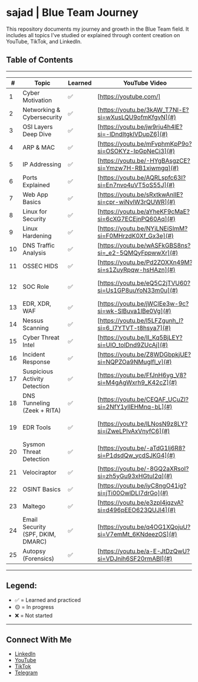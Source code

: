 # sajad | Blue Team Journey

This repository documents my journey and growth in the Blue Team field. It includes all topics I've studied or explained through content creation on YouTube, TikTok, and LinkedIn.

## Table of Contents
---

| #  | Topic                             | Learned | YouTube Video | Notes |
|----|-----------------------------------|---------|---------------|-------|
| 1  | Cyber Motivation                  | ✅      | [https://youtube.com/] | Passion, career tips |
| 2  | Networking & Cybersecurity        | ✅      | [https://youtu.be/3kAW_T7Nl-E?si=wXusLQU9ofmKfgvN](#) | Fundamentals |
| 3  | OSI Layers Deep Dive              | ✅      | [https://youtu.be/jw9rju4h4lE?si=-lDndItgklVDupZ6](#) | 7 Layers explained |
| 4  | ARP & MAC                         | ✅      | [https://youtu.be/mFvphmKpP9o?si=OSOKYz-IpGpNeCi3](#) | Network IDs |
| 5  | IP Addressing                     | ✅      | [https://youtu.be/-HYgBAsgzCE?si=Ymzw7H-RB1xiwmgq](#) | Types, subnetting |
| 6  | Ports Explained                   | ✅      | [https://youtu.be/AQRLspfc63I?si=En7nvo4uVT5oS55J](#) | TCP/UDP overview |
| 7  | Web App Basics                    | ✅      | [https://youtu.be/sRxtkwAnlIE?si=cpr-wiNvlW3rQUWR](#) | HTTP, structure |
| 8  | Linux for Security                | ✅      | [https://youtu.be/aYheKF9cMaE?si=6cXG7ECEjnPQ60Aq](#) | Basic commands |
| 9  | Linux Hardening                   | ✅      | [https://youtu.be/NYjLNEiSImM?si=F0MHrzdK0Xf_Gx3e](#) | Security configs |
| 10 | DNS Traffic Analysis              | ✅      | [https://youtu.be/wASFkGBS8ns?si=_e2-5QMQyFppwwXr](#) | DNS tools, filtering |
| 11 | OSSEC HIDS                        | ✅      | [https://youtu.be/Pd2ZOXXn49M?si=s1ZuyRpqw-hsHAzn](#) | Logs, alerts, rules |
| 12 | SOC Role                          | ✅      | [https://youtu.be/eQ5C2jTVU60?si=Us1GP8uuYoN33m0u](#) | Team structure, monitoring |
| 13 | EDR, XDR, WAF                     | ✅      | [https://youtu.be/jWClEe3w-9c?si=wk-SlBuva1lBe0Vg](#) | Network defense tools |
| 14 | Nessus Scanning                   | ✅      | [https://youtu.be/l5LFZgunh_I?si=6_l7YTVT-t8hsya7](#) | Vulnerability detection |
| 15 | Cyber Threat Intel                | ✅      | [https://youtu.be/II_Kq5BjLEY?si=UlO_tolDnd9ZUcAj](#) | Threat data analysis |
| 16 | Incident Response                 | ✅      | [https://youtu.be/Z8WDGbpkjUE?si=NQPZOa9NMuglfl_v](#) | Containment, recovery |
| 17 | Suspicious Activity Detection     | ✅      | [https://youtu.be/FfJnH6yg_V8?si=M4gAgWxrh9_K42cZ](#) | Network indicators |
| 18 | DNS Tunneling (Zeek + RITA)       | ✅      | [https://youtu.be/CEQAF_UCuZI?si=2NfY1ylIEHMnq-bL](#) | Zeek logs, beaconing |
| 19 | EDR Tools                         | ✅      | [https://youtu.be/ILNosN9z8LY?si=iZweLPIvAxVnyfC6](#) | Threat hunting, response |
| 20 | Sysmon Threat Detection           | ✅      | [https://youtu.be/-aTdG1lj6R8?si=P1dsdQw_ycdSJKG4](#) | Event IDs, behavior logs |
| 21 | Velociraptor                      | ✅      | [https://youtu.be/-8GQ2aXRsoI?si=zh5yGu93xHGtuI2q](#) | DFIR, endpoint data |
| 22 | OSINT Basics                      | ✅      | [https://youtu.be/iyC8ngO41ig?si=jTi00OwlDLI7drGo](#) | Investigation, social media |
| 23 | Maltego                           | ✅      | [https://youtu.be/e3zpI4jqzvA?si=d496pEEO623QUJl4](#) | OSINT, link analysis |
| 24 | Email Security (SPF, DKIM, DMARC) | ✅      | [https://youtu.be/q4OG1XQojuU?si=V7emMt_6KNdeezOS](#) | Anti-spoofing, DNS records |
| 25 | Autopsy (Forensics)               | ✅      | [https://youtu.be/a-E-JtDzQwU?si=VDJnih6SF20rmABI](#) | Hidden files, timeline |

---

## Legend:
- ✅ = Learned and practiced
- 🟡 = In progress
- ❌ = Not started

---

## Connect With Me

- [LinkedIn](https://www.linkedin.com/in/sajad-al-zubaidi-2682b9344?utm_source=share&utm_campaign=share_via&utm_content=profile&utm_medium=android_app)
- [YouTube](https://www.youtube.com/channel/UCSQqNmhfxmDQjovFPm90dag)
- [TikTok](https://www.tiktok.com/@birkhoff03?is_from_webapp=1&sender_device=pc)
- [Telegram](https://t.me/BIRKHOFF03)
